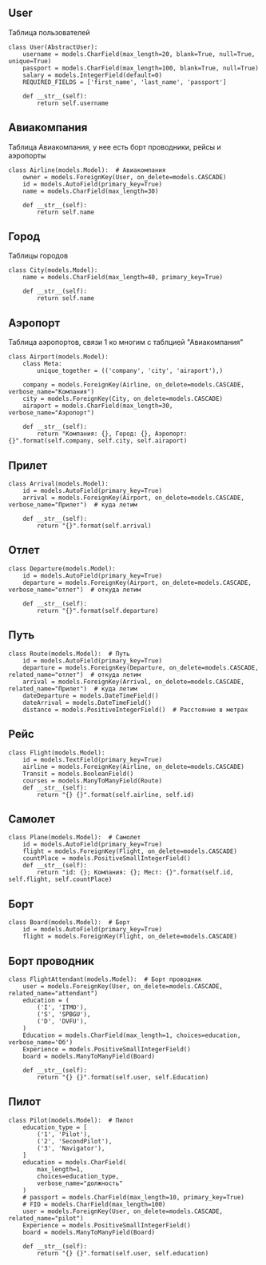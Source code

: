 

## User

Таблица пользователей

    class User(AbstractUser):
        username = models.CharField(max_length=20, blank=True, null=True, unique=True)
        passport = models.CharField(max_length=100, blank=True, null=True)
        salary = models.IntegerField(default=0)
        REQUIRED_FIELDS = ['first_name', 'last_name', 'passport']
    
        def __str__(self):
            return self.username




## Авиакомпания

Таблица Авиакомпания, у нее есть борт проводники, рейсы и аэропорты

    class Airline(models.Model):  # Авиакомпания
        owner = models.ForeignKey(User, on_delete=models.CASCADE)
        id = models.AutoField(primary_key=True)
        name = models.CharField(max_length=30)
    
        def __str__(self):
            return self.name


## Город    

Таблицы городов

    class City(models.Model):
        name = models.CharField(max_length=40, primary_key=True)
    
        def __str__(self):
            return self.name
    
## Аэропорт
  
Таблица аэропортов, связи 1 ко многим с таблцией "Авиакомпания"

    class Airport(models.Model): 
        class Meta:
            unique_together = (('company', 'city', 'airaport'),)
    
        company = models.ForeignKey(Airline, on_delete=models.CASCADE, verbose_name="Компания")
        city = models.ForeignKey(City, on_delete=models.CASCADE)
        airaport = models.CharField(max_length=30, verbose_name="Аэропорт")
    
        def __str__(self):
            return "Компания: {}, Город: {}, Аэропорт: {}".format(self.company, self.city, self.airaport)
    
## Прилет
    class Arrival(models.Model):
        id = models.AutoField(primary_key=True)
        arrival = models.ForeignKey(Airport, on_delete=models.CASCADE, verbose_name="Прилет")  # куда летим
    
        def __str__(self):
            return "{}".format(self.arrival)
    
## Отлет
    class Departure(models.Model):  
        id = models.AutoField(primary_key=True)
        departure = models.ForeignKey(Airport, on_delete=models.CASCADE, verbose_name="отлет")  # откуда летим
    
        def __str__(self):
            return "{}".format(self.departure)
    
## Путь
    class Route(models.Model):  # Путь
        id = models.AutoField(primary_key=True)
        departure = models.ForeignKey(Departure, on_delete=models.CASCADE, related_name="отлет")  # откуда летим
        arrival = models.ForeignKey(Arrival, on_delete=models.CASCADE, related_name="Прилет")  # куда летим
        dateDeparture = models.DateTimeField()
        dateArrival = models.DateTimeField()
        distance = models.PositiveIntegerField()  # Расстояние в метрах
    

    
## Рейс
    class Flight(models.Model):  
        id = models.TextField(primary_key=True)
        airline = models.ForeignKey(Airline, on_delete=models.CASCADE)
        Transit = models.BooleanField()
        courses = models.ManyToManyField(Route)
        def __str__(self):
            return "{} {}".format(self.airline, self.id)
    
## Самолет
    class Plane(models.Model):  # Самолет
        id = models.AutoField(primary_key=True)
        flight = models.ForeignKey(Flight, on_delete=models.CASCADE)
        countPlace = models.PositiveSmallIntegerField()
        def __str__(self):
            return "id: {}; Компания: {}; Мест: {}".format(self.id, self.flight, self.countPlace)
    
## Борт
    class Board(models.Model):  # Борт
        id = models.AutoField(primary_key=True)
        flight = models.ForeignKey(Flight, on_delete=models.CASCADE)
    
## Борт проводник
    class FlightAttendant(models.Model):  # Борт проводник
        user = models.ForeignKey(User, on_delete=models.CASCADE, related_name="attendant")
        education = (
            ('I', 'ITMO'),
            ('S', 'SPBGU'),
            ('D', 'DVFU'),
        )
        Education = models.CharField(max_length=1, choices=education, verbose_name='Об')
        Experience = models.PositiveSmallIntegerField()
        board = models.ManyToManyField(Board)
    
        def __str__(self):
            return "{} {}".format(self.user, self.Education)    

## Пилот
    class Pilot(models.Model):  # Пилот
        education_type = [
            ('1', 'Pilot'),
            ('2', 'SecondPilot'),
            ('3', 'Navigator'),
        ]
        education = models.CharField(
            max_length=1,
            choices=education_type,
            verbose_name="должность"
        )
        # passport = models.CharField(max_length=10, primary_key=True)
        # FIO = models.CharField(max_length=100)
        user = models.ForeignKey(User, on_delete=models.CASCADE, related_name="pilot")
        Experience = models.PositiveSmallIntegerField()
        board = models.ManyToManyField(Board)
    
        def __str__(self):
            return "{} {}".format(self.user, self.education)
